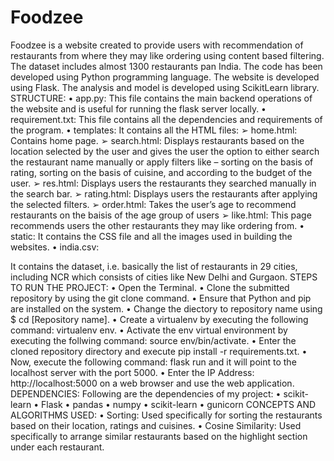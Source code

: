 # Foodzee
Foodzee is a website created to provide users with recommendation of restaurants from where they may like ordering using content based filtering. The dataset includes almost 1300 restaurants pan India. The code has been developed using Python programming language. The website is developed using Flask. The analysis and model is developed using ScikitLearn library.
STRUCTURE:
• app.py:
This file contains the main backend operations of the website and is 
useful for running the flask server locally.
• requirement.txt:
This file contains all the dependencies and requirements of the program.
• templates:
It contains all the HTML files:
➢ home.html: Contains home page.
➢ search.html: Displays restaurants based on the location selected 
by the user and gives the user the option to either search the 
restaurant name manually or apply filters like – sorting on the 
basis of rating, sorting on the basis of cuisine, and according to the 
budget of the user.
➢ res.html: Displays users the restaurants they searched manually in 
the search bar.
➢ rating.html: Displays users the restaurants after applying the 
selected filters.
➢ order.html: Takes the user’s age to recommend restaurants on the 
baisis of the age group of users
➢ like.html: This page recommends users the other restaurants they 
may like ordering from.
• static:
It contains the CSS file and all the images used in building the websites.
• india.csv:

It contains the dataset, i.e. basically the list of restaurants in 29 cities, 
including NCR which consists of cities like New Delhi and Gurgaon.
STEPS TO RUN THE PROJECT:
• Open the Terminal.
• Clone the submitted repository by using the git clone command.
• Ensure that Python and pip are installed on the system.
• Change the diectory to repository name using $ cd [Repository name].
• Create a virtualenv by executing the following command: virtualenv env.
• Activate the env virtual environment by executing the follwing 
command: source env/bin/activate.
• Enter the cloned repository directory and execute pip install -r 
requirements.txt.
• Now, execute the following command: flask run and it will point to the 
localhost server with the port 5000.
• Enter the IP Address: http://localhost:5000 on a web browser and use 
the web application.
DEPENDENCIES:
Following are the dependencies of my project:
• scikit-learn
• Flask
• pandas
• numpy
• scikit-learn
• gunicorn
CONCEPTS AND ALGORITHMS USED:
• Sorting: Used specifically for sorting the restaurants based on their 
location, ratings and cuisines.
• Cosine Similarity: Used specifically to arrange similar restaurants based 
on the highlight section under each restaurant.
